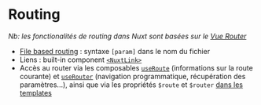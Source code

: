 # Routing

*Nb: les fonctionalités de routing dans Nuxt sont basées sur le [Vue Router](https://router.vuejs.org/)*

- [File based routing](https://nuxt.com/docs/getting-started/routing) : syntaxe  `[param]` dans le nom du fichier
- Liens : built-in component [`<NuxtLink>`](https://nuxt.com/docs/api/components/nuxt-link)
- Accès au router via les composables [`useRoute`](https://nuxt.com/docs/api/composables/use-route) (informations sur la route courante) et [`useRouter`](https://nuxt.com/docs/api/composables/use-router) (navigation programmatique, récupération des paramètres...), ainsi que via les propriétés `$route` et `$router` [dans les templates](https://router.vuejs.org/guide/advanced/composition-api.html#Accessing-the-Router-and-current-Route-inside-setup)